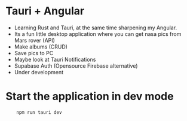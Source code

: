 # Tauri + Angular

- Learning Rust and Tauri, at the same time sharpening my Angular.
- Its a fun little desktop application where you can get nasa pics from Mars rover (API)
- Make albums (CRUD)
- Save pics to PC
- Maybe look at Tauri Notifications
- Supabase Auth (Opensource Firebase alternative)
- Under development


# Start the application in dev mode
```shell
    npm run tauri dev
```
